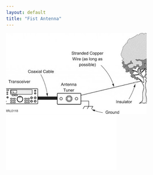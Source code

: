 ```yaml
---
layout: default
title: "Fist Antenna"
---
```



<img src="images/long-wire-attenna.jpg" alt="hi" class="right"/>

<iframe src="//player.bilibili.com/player.html?aid=242679276&bvid=BV1oe411x7Be&cid=176548626&page=1" scrolling="no" border="0" frameborder="no" framespacing="0" allowfullscreen="true"> </iframe>

